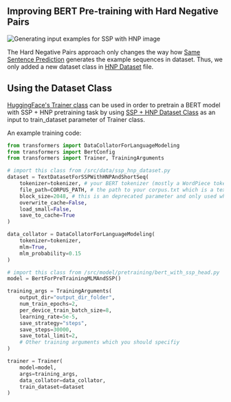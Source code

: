 ## Improving BERT Pre-training with Hard Negative Pairs

![Generating input examples for SSP with HNP image](https://user-images.githubusercontent.com/16500372/184000731-95079072-7a4d-47d5-9728-165efb503406.png)

The Hard Negative Pairs approach only changes the way how [Same Sentence Prediction](https://github.com/kaansonmezoz/bert-same-sentence-prediction) generates the example sequences in dataset. Thus, we only added a new dataset class in [HNP Dataset](https://github.com/Soratz/bert-ssp-with-hnp/blob/master/src/data/ssp_hnp_dataset.py) file.

## Using the Dataset Class

[HuggingFace's Trainer class](https://huggingface.co/docs/transformers/main_classes/trainer) can be used in order to pretrain a BERT model with SSP + HNP pretraining task by using [SSP + HNP Dataset Class](https://github.com/Soratz/bert-ssp-with-hnp/blob/aa497d8c6a01b724cd3defe7f255a85759ecce24/src/data/ssp_hnp_dataset.py#L27) as an input to train_dataset parameter of Trainer class.

An example training code:

```python
from transformers import DataCollatorForLanguageModeling
from transformers import BertConfig
from transformers import Trainer, TrainingArguments

# import this class from /src/data/ssp_hnp_dataset.py
dataset = TextDatasetForSSPWithHNPAndShortSeq(
    tokenizer=tokenizer, # your BERT tokenizer (mostly a WordPiece tokenizer)
    file_path=CORPUS_PATH, # the path to your corpus.txt which is a text file in format specified in [this file](https://github.com/Soratz/bert-ssp-with-hnp/blob/aa497d8c6a01b724cd3defe7f255a85759ecce24/src/data/ssp_hnp_dataset.py#L55)
    block_size=2048, # this is an deprecated parameter and only used when naming a cache file
    overwrite_cache=False, 
    load_small=False, 
    save_to_cache=True
)

data_collator = DataCollatorForLanguageModeling(
    tokenizer=tokenizer, 
    mlm=True, 
    mlm_probability=0.15
)

# import this class from /src/model/pretraining/bert_with_ssp_head.py
model = BertForPreTrainingMLMAndSSP()

training_args = TrainingArguments(
    output_dir="output_dir_folder",
    num_train_epochs=2,
    per_device_train_batch_size=8,
    learning_rate=5e-5,
    save_strategy="steps", 
    save_steps=30000,
    save_total_limit=2,
    # Other training arguments which you should specifiy
)

trainer = Trainer(
    model=model,
    args=training_args,
    data_collator=data_collator,
    train_dataset=dataset
)
```
